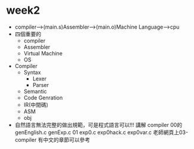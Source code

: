 # week2
* compiler-->(main.s)Assembler-->(main.o)Machine Language-->cpu
* 四個重要的
    * compiler
    * Assembler
    * Virtual Machine
    * OS
* Compiler
    * Syntax
       * Lexer
       * Parser
    * Semantic
    * Code Genration
    * IR(中間碼)
    * ASM
    * obj
* 自然語言無法完整的做出規範，可是程式語言可以!!!
講解 compiler 00的genEnglish.c genExp.c  01 exp0.c exp0hack.c exp0var.c
老師網頁上03-compiler 有中文的章節可以參考